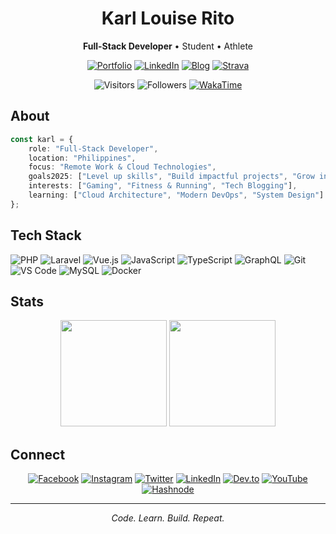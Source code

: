 <div align="center">

# Karl Louise Rito

**Full-Stack Developer** • Student • Athlete

[![Portfolio](https://img.shields.io/badge/Portfolio-000?style=flat&logo=About.me&logoColor=white)](https://karllouiserito.netlify.app/)
[![LinkedIn](https://img.shields.io/badge/LinkedIn-0077B5?style=flat&logo=linkedin&logoColor=white)](https://www.linkedin.com/in/karllouise08/)
[![Blog](https://img.shields.io/badge/Blog-2962FF?style=flat&logo=hashnode&logoColor=white)](https://karllouiserito.hashnode.dev/)
[![Strava](https://img.shields.io/badge/Strava-FC4C02?style=flat&logo=strava&logoColor=white)](https://strava.com/athletes/152143433)

![Visitors](https://visitor-badge.laobi.icu/badge?page_id=Karllouise-code.Karllouise-code)
![Followers](https://img.shields.io/github/followers/Karllouise-code.svg?style=flat&label=Follow)
[![WakaTime](https://wakatime.com/badge/user/33092302-e613-42dc-bd0b-e1ab0b519425.svg)](https://wakatime.com/@33092302-e613-42dc-bd0b-e1ab0b519425)

</div>

## About

```typescript
const karl = {
    role: "Full-Stack Developer",
    location: "Philippines",
    focus: "Remote Work & Cloud Technologies",
    goals2025: ["Level up skills", "Build impactful projects", "Grow income"],
    interests: ["Gaming", "Fitness & Running", "Tech Blogging"],
    learning: ["Cloud Architecture", "Modern DevOps", "System Design"]
};
```

## Tech Stack

![PHP](https://img.shields.io/badge/PHP-777BB4?style=flat&logo=php&logoColor=white)
![Laravel](https://img.shields.io/badge/Laravel-FF2D20?style=flat&logo=laravel&logoColor=white)
![Vue.js](https://img.shields.io/badge/Vue.js-4FC08D?style=flat&logo=vue.js&logoColor=white)
![JavaScript](https://img.shields.io/badge/JavaScript-F7DF1E?style=flat&logo=javascript&logoColor=black)
![TypeScript](https://img.shields.io/badge/TypeScript-3178C6?style=flat&logo=typescript&logoColor=white)
![GraphQL](https://img.shields.io/badge/GraphQL-E10098?style=flat&logo=graphql&logoColor=white)
![Git](https://img.shields.io/badge/Git-F05032?style=flat&logo=git&logoColor=white)
![VS Code](https://img.shields.io/badge/VS%20Code-007ACC?style=flat&logo=visual-studio-code&logoColor=white)
![MySQL](https://img.shields.io/badge/MySQL-4479A1?style=flat&logo=mysql&logoColor=white)
![Docker](https://img.shields.io/badge/Docker-2496ED?style=flat&logo=docker&logoColor=white) 

## Stats

<div align="center">
  <img height="170em" src="https://github-readme-stats.vercel.app/api?username=Karllouise-code&show_icons=true&theme=tokyonight&include_all_commits=true&count_private=true&hide_border=true"/>
  <img height="170em" src="https://github-readme-stats.vercel.app/api/top-langs/?username=Karllouise-code&layout=compact&langs_count=8&theme=tokyonight&hide_border=true"/>
</div>

## Connect

<div align="center">

[![Facebook](https://img.shields.io/badge/Facebook-1877F2?style=flat&logo=facebook&logoColor=white)](https://www.facebook.com/karllouise08/)
[![Instagram](https://img.shields.io/badge/Instagram-E4405F?style=flat&logo=instagram&logoColor=white)](https://www.instagram.com/kalowies_/)
[![Twitter](https://img.shields.io/badge/Twitter-1DA1F2?style=flat&logo=twitter&logoColor=white)](https://twitter.com/karl_rito)
[![LinkedIn](https://img.shields.io/badge/LinkedIn-0077B5?style=flat&logo=linkedin&logoColor=white)](https://www.linkedin.com/in/karllouise08/)
[![Dev.to](https://img.shields.io/badge/Dev.to-0A0A0A?style=flat&logo=dev.to&logoColor=white)](https://dev.to/kalowies_/)
[![YouTube](https://img.shields.io/badge/YouTube-FF0000?style=flat&logo=youtube&logoColor=white)](https://www.youtube.com/channel/UCsCyEjwE565qKzbTfL2RC7Q/)
[![Hashnode](https://img.shields.io/badge/Hashnode-2962FF?style=flat&logo=hashnode&logoColor=white)](https://karllouiserito.hashnode.dev/)

</div>

---

<div align="center">

*Code. Learn. Build. Repeat.*

</div>
